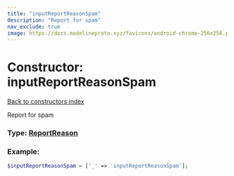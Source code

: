 ```yaml
---
title: "inputReportReasonSpam"
description: "Report for spam"
nav_exclude: true
image: https://docs.madelineproto.xyz/favicons/android-chrome-256x256.png
---
```

# Constructor: inputReportReasonSpam  
[Back to constructors index](/API_docs/constructors/index.md)



Report for spam




### Type: [ReportReason](/API_docs/types/ReportReason.md)


### Example:

```php
$inputReportReasonSpam = ['_' => 'inputReportReasonSpam'];
```  
